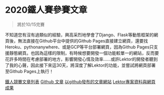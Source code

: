 # 2020鐵人賽參賽文章

> 將於10/15完賽

不知道您有沒有過類似的經驗，興高采烈地學會了Django、Flask等動態框架的網頁後，無法直接在Github平台中提供的Github Pages直接建立網頁，還要找Heroku、pythonanywhere、或是GCP等平台部署網頁，因為Github Pages只支援靜態網頁。也因為這樣的限制，有時候想要開發一個功能較單一的網站，反而要花許多時間在考慮部署的地方，影響開發心情及效率......或許Lektor的開發者聽到了我的心聲，因此接下來這30天，將深度了解Lektor的功能，並嘗試將網頁部署至Github Pages上執行！

[鐵人競賽文章列表](https://ithelp.ithome.com.tw/users/20112552/ironman/2735)
[Github 文章](https://github.com/HanInfinity/iron2020_lektor)
[以github發布的文章網站](https://haninfinity.github.io/iron2020_lektor/)
[Lektor專案資料與網頁成果](https://github.com/HanInfinity/MyLektor)

